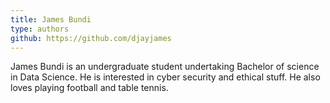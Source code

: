 ```yaml
---
title: James Bundi
type: authors
github: https://github.com/djayjames
---
```

James Bundi is an undergraduate student undertaking Bachelor of science in Data Science. He is interested in cyber security and ethical stuff. He also loves playing football and table tennis.

